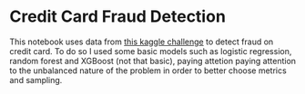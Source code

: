 # Credit Card Fraud Detection
This notebook uses data from [this kaggle challenge](https://www.kaggle.com/datasets/mlg-ulb/creditcardfraud/data) to detect fraud on credit card. To do so I used some basic models such as logistic regression, random forest and XGBoost (not that basic), paying attetion paying attention to the unbalanced nature of the problem in order to better choose metrics and sampling.
